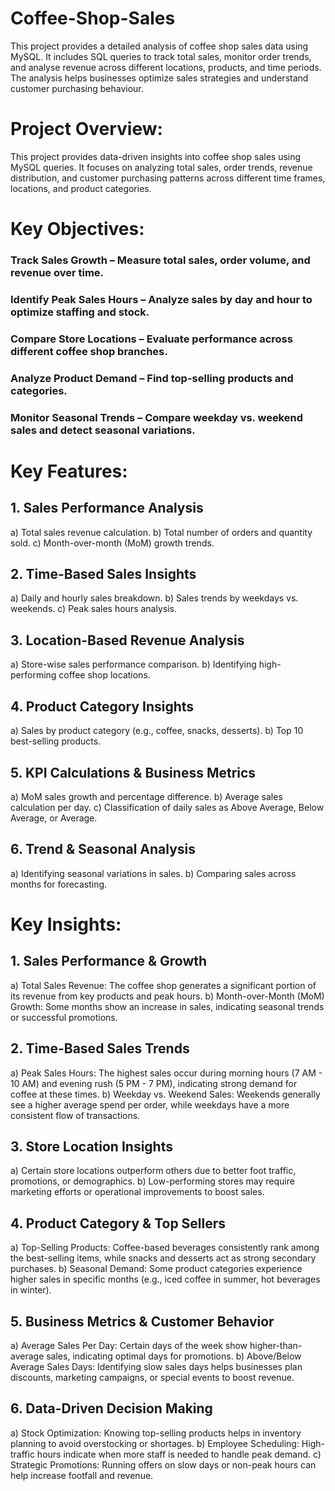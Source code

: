 # Coffee-Shop-Sales
This project provides a detailed analysis of coffee shop sales data using MySQL. It includes SQL queries to track total sales, monitor order trends, and analyse revenue across different locations, products, and time periods. The analysis helps businesses optimize sales strategies and understand customer purchasing behaviour.
# Project Overview:
This project provides data-driven insights into coffee shop sales using MySQL queries. It focuses on analyzing total sales, order trends, revenue distribution, and customer purchasing patterns across different time frames, locations, and product categories.
# Key Objectives:
### Track Sales Growth – Measure total sales, order volume, and revenue over time.
### Identify Peak Sales Hours – Analyze sales by day and hour to optimize staffing and stock.
### Compare Store Locations – Evaluate performance across different coffee shop branches.
### Analyze Product Demand – Find top-selling products and categories.
### Monitor Seasonal Trends – Compare weekday vs. weekend sales and detect seasonal variations.
# Key Features:
## 1. Sales Performance Analysis
a) Total sales revenue calculation. 
b) Total number of orders and quantity sold. 
c) Month-over-month (MoM) growth trends.
## 2. Time-Based Sales Insights
a) Daily and hourly sales breakdown.
b) Sales trends by weekdays vs. weekends.
c) Peak sales hours analysis.
## 3. Location-Based Revenue Analysis
a) Store-wise sales performance comparison.
b) Identifying high-performing coffee shop locations.
## 4. Product Category Insights
a) Sales by product category (e.g., coffee, snacks, desserts).
b) Top 10 best-selling products.
## 5. KPI Calculations & Business Metrics
a) MoM sales growth and percentage difference.
b) Average sales calculation per day.
c) Classification of daily sales as Above Average, Below Average, or Average.
## 6. Trend & Seasonal Analysis
a) Identifying seasonal variations in sales.
b) Comparing sales across months for forecasting.
# Key Insights:
## 1. Sales Performance & Growth
a) Total Sales Revenue: The coffee shop generates a significant portion of its revenue from key products and peak hours.
b) Month-over-Month (MoM) Growth: Some months show an increase in sales, indicating seasonal trends or successful promotions.
## 2. Time-Based Sales Trends
a) Peak Sales Hours: The highest sales occur during morning hours (7 AM - 10 AM) and evening rush (5 PM - 7 PM), indicating strong demand for coffee at these times.
b) Weekday vs. Weekend Sales: Weekends generally see a higher average spend per order, while weekdays have a more consistent flow of transactions.
## 3. Store Location Insights
a) Certain store locations outperform others due to better foot traffic, promotions, or demographics.
b) Low-performing stores may require marketing efforts or operational improvements to boost sales.
## 4. Product Category & Top Sellers
a) Top-Selling Products: Coffee-based beverages consistently rank among the best-selling items, while snacks and desserts act as strong secondary purchases.
b) Seasonal Demand: Some product categories experience higher sales in specific months (e.g., iced coffee in summer, hot beverages in winter).
## 5. Business Metrics & Customer Behavior
a) Average Sales Per Day: Certain days of the week show higher-than-average sales, indicating optimal days for promotions.
b) Above/Below Average Sales Days: Identifying slow sales days helps businesses plan discounts, marketing campaigns, or special events to boost revenue.
## 6. Data-Driven Decision Making
a) Stock Optimization: Knowing top-selling products helps in inventory planning to avoid overstocking or shortages.
b) Employee Scheduling: High-traffic hours indicate when more staff is needed to handle peak demand.
c) Strategic Promotions: Running offers on slow days or non-peak hours can help increase footfall and revenue.

